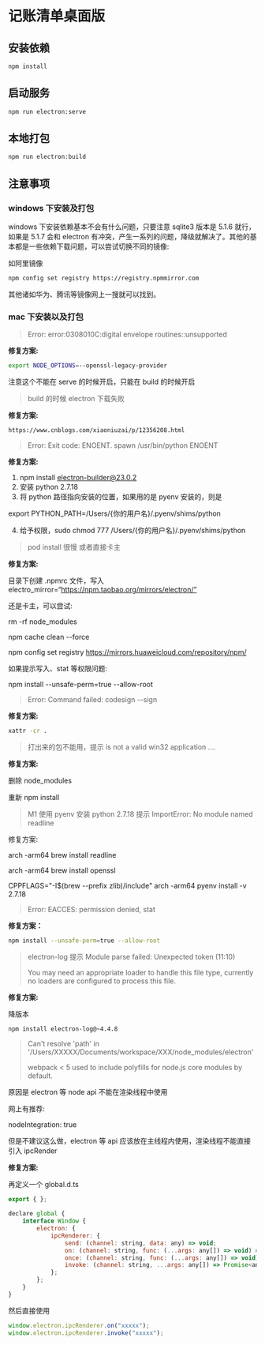 # 记账清单桌面版

## 安装依赖

```bash
npm install
```

## 启动服务

```bash
npm run electron:serve
```

## 本地打包

```bash
npm run electron:build
```

## 注意事项

### windows 下安装及打包

windows 下安装依赖基本不会有什么问题，只要注意 sqlite3 版本是 5.1.6 就行，如果是 5.1.7 会和 electron 有冲突，产生一系列的问题，降级就解决了。其他的基本都是一些依赖下载问题，可以尝试切换不同的镜像:

如阿里镜像

```bash
npm config set registry https://registry.npmmirror.com
```

其他诸如华为、腾讯等镜像网上一搜就可以找到。

### mac 下安装以及打包

> Error: error:0308010C:digital envelope routines::unsupported

**修复方案:**

```bash
export NODE_OPTIONS=--openssl-legacy-provider
```

注意这个不能在 serve 的时候开启，只能在 build 的时候开启

> build 的时候 electron 下载失败

**修复方案:**

```bash
https://www.cnblogs.com/xiaoniuzai/p/12356208.html
```

> Error: Exit code: ENOENT. spawn /usr/bin/python ENOENT

**修复方案:**

1. npm install electron-builder@23.0.2
2. 安装 python 2.7.18
3. 将 python 路径指向安装的位置，如果用的是 pyenv 安装的，则是

export PYTHON_PATH=/Users/{你的用户名}/.pyenv/shims/python

4. 给予权限，sudo chmod 777 /Users/{你的用户名}/.pyenv/shims/python

> pod install 很慢 或者直接卡主

**修复方案:**

目录下创建 .npmrc 文件，写入
electro_mirror=“https://npm.taobao.org/mirrors/electron/”

还是卡主，可以尝试:

rm -rf node_modules

npm cache clean --force

npm config set registry https://mirrors.huaweicloud.com/repository/npm/

如果提示写入、stat 等权限问题:

npm install --unsafe-perm=true --allow-root

> Error: Command failed: codesign --sign

**修复方案:**

```bash
xattr -cr .
```

> 打出来的包不能用，提示 is not a valid win32 application ....

**修复方案:**

删除 node_modules

重新 npm install

> M1 使用 pyenv 安装 python 2.7.18 提示 ImportError: No module named readline

修复方案:

arch -arm64 brew install readline

arch -arm64 brew install openssl

CPPFLAGS="-I$(brew --prefix zlib)/include" arch -arm64 pyenv install -v 2.7.18

> Error: EACCES: permission denied, stat

**修复方案：**

```bash
npm install --unsafe-perm=true --allow-root
```

> electron-log 提示 Module parse failed: Unexpected token (11:10)
>
> You may need an appropriate loader to handle this file type, currently no loaders are configured to process this file.

**修复方案:**

降版本

```bash
npm install electron-log@~4.4.8
```

> Can't resolve 'path' in '/Users/XXXXX/Documents/workspace/XXX/node_modules/electron'
>
> webpack < 5 used to include polyfills for node.js core modules by default.

原因是 electron 等 node api 不能在渲染线程中使用

网上有推荐:

nodeIntegration: true

但是不建议这么做，electron 等 api 应该放在主线程内使用，渲染线程不能直接引入 ipcRender

**修复方案:**

再定义一个 global.d.ts

```javascript
export { };

declare global {
    interface Window {
        electron: {
            ipcRenderer: {
                send: (channel: string, data: any) => void;
                on: (channel: string, func: (...args: any[]) => void) => void;
                once: (channel: string, func: (...args: any[]) => void) => void;
                invoke: (channel: string, ...args: any[]) => Promise<any>;
            };
        };
    }
}
```

然后直接使用

```javascript
window.electron.ipcRenderer.on("xxxxx");
window.electron.ipcRenderer.invoke("xxxxx");
```
